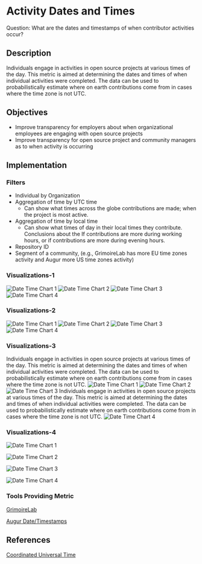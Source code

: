 # Activity Dates and Times

Question: What are the dates and timestamps of when contributor activities occur?

## Description

Individuals engage in activities in open source projects at various times of the day. This metric is aimed at determining the dates and times of when individual activities were completed. The data can be used to probabilistically estimate where on earth contributions come from in cases where the time zone is not UTC. 

## Objectives

* Improve transparency for employers about when organizational employees are engaging with open source projects
* Improve transparency for open source project and community managers as to when activity is occurring 

## Implementation

### Filters
* Individual by Organization
* Aggregation of time by UTC time 
  - Can show what times across the globe contributions are made; when the project is most active.
* Aggregation of time by local time
  - Can show what times of day in their local times they contribute. Conclusions about the If contributions are more during working hours, or if contributions are more during evening hours.
* Repository ID
* Segment of a community, (e.g., GrimoireLab has more EU time zones activity and Augur more US time zones activity)


### Visualizations-1
![Date Time Chart 1](images/activity-dates-and-times_1.png)
![Date Time Chart 2](images/activity-dates-and-times_2.png)
![Date Time Chart 3](images/activity-dates-and-times_3.png)
![Date Time Chart 4](images/activity-dates-and-times_4.png)

### Visualizations-2

![Date Time Chart 1](images/activity-dates-and-times_1.png)
![Date Time Chart 2](images/activity-dates-and-times_2.png)
![Date Time Chart 3](images/activity-dates-and-times_3.png)
![Date Time Chart 4](images/activity-dates-and-times_4.png)


### Visualizations-3

Individuals engage in activities in open source projects at various times of the day. This metric is aimed at determining the dates and times of when individual activities were completed. The data can be used to probabilistically estimate where on earth contributions come from in cases where the time zone is not UTC. ![Date Time Chart 1](images/activity-dates-and-times_1.png)
![Date Time Chart 2](images/activity-dates-and-times_2.png)
![Date Time Chart 3](images/activity-dates-and-times_3.png)
Individuals engage in activities in open source projects at various times of the day. This metric is aimed at determining the dates and times of when individual activities were completed. The data can be used to probabilistically estimate where on earth contributions come from in cases where the time zone is not UTC. ![Date Time Chart 4](images/activity-dates-and-times_4.png)


### Visualizations-4

![Date Time Chart 1](images/activity-dates-and-times_1.png)

![Date Time Chart 2](images/activity-dates-and-times_2.png)

![Date Time Chart 3](images/activity-dates-and-times_3.png)

![Date Time Chart 4](images/activity-dates-and-times_4.png)

### Tools Providing Metric

[GrimoireLab](https://chaoss.github.io/grimoirelab/)

[Augur Date/Timestamps](https://docs.augur.net/#dates-timestamps)

## References

[Coordinated Universal Time](https://en.wikipedia.org/wiki/Coordinated_Universal_Time)
